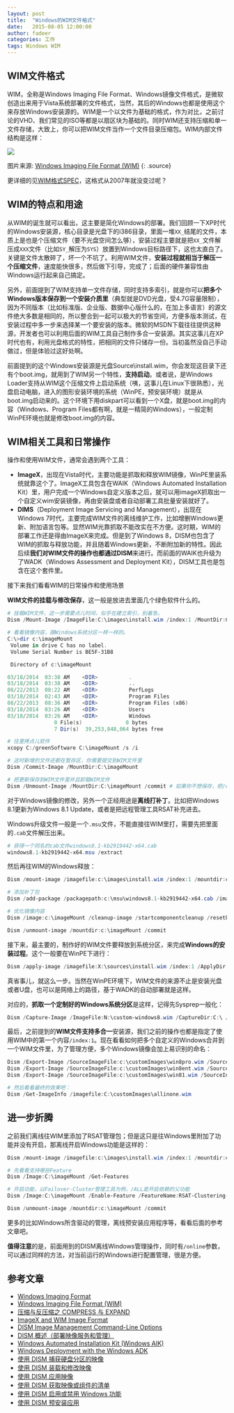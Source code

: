 ```yaml
---
layout: post
title:  "Windows的WIM文件格式"
date:   2015-08-05 12:00:00
author: fadeer
categories: 工作
tags: Windows WIM
---
```


WIM文件格式
----
WIM，全称是Windows Imaging File Format、Windows镜像文件格式，是微软创造出来用于Vista系统部署的文件格式，当然，其后的Windows也都是使用这个来存放Windows安装源的。WIM是一个以文件为基础的格式，作为对比，之前讨论的VHD、我们常见的ISO等都是以扇区块为基础的。同时WIM还支持压缩和单一文件存储，大致上，你可以把WIM文件当作一个文件目录压缩包。WIM内部文件结构是这样：

![][pic1]

图片来源: [Windows Imaging File Format (WIM)][source1]
{: .source}

更详细的见[WIM格式SPEC][wimspec]，这格式从2007年就没变过呢？

WIM的特点和用途
----
从WIM的诞生就可以看出，这主要是简化Windows的部署。我们回顾一下XP时代的Windows安装源，核心目录是光盘下的i386目录，里面一堆`XX_`结尾的文件，本质上是也是个压缩文件（要不光盘空间怎么够），安装过程主要就是把`XX_`文件解压成`XXX`文件（比如`SY_`解压为`SYS`）放置到Windows目标路径下，这也太直白了。关键是文件太散碎了，坏一个不坑了。利用WIM文件，**安装过程就相当于解压一个压缩文件**，速度能快很多，然后做下引导，完成了；后面的硬件兼容性由Windows运行起来自己搞定。

另外，前面提到了WIM支持单一文件存储，同时支持多索引，就是你可以**把多个Windows版本保存到一个安装介质里**（典型就是DVD光盘，受4.7G容量限制），因为不同版本（比如标准版、企业版、数据中心版什么的，在加上多语言）的源文件绝大多数是相同的，所以整合到一起可以极大的节省空间，方便多版本测试，在安装过程中多一步来选择某一个要安装的版本。微软的MSDN下载往往提供这种源，开发者也可以利用后面的WIM工具自己制作多合一安装源。其实这事儿在XP时代也有，利用光盘格式的特性，把相同的文件只储存一份。当初虽然没自己手动做过，但是体验过这好处啊。

前面提到的这个Windows安装源是光盘Source\install.wim，你会发现这目录下还有个boot.img，就用到了WIM另一个特性，**支持启动**。或者说，是Windows Loader支持从WIM这个压缩文件上启动系统（咦，这事儿在Linux下很熟悉），光盘启动电脑，进入的图形安装环境的系统（WinPE，预安装环境）就是从boot.img启动来的。这个环境下用diskpart可以看到一个X盘，就是boot.img的内容（Windows、Program Files都有啊，就是一精简的Windows），一般定制WinPE环境也就是修改boot.img的内容。

WIM相关工具和日常操作
----
<!--preview-end-->
操作和使用WIM文件，通常会遇到两个工具：

* **ImageX**，出现在Vista时代，主要功能是抓取和释放WIM镜像，WinPE里装系统就靠这个了。ImageX工具包含在WAIK（Windows Automated Installation Kit）里，用户完成一个Windows自定义版本之后，就可以用imageX抓取出一个自定义wim安装镜像，再由安装盘或者自动部署工具批量安装就好了。
* **DIMS**（Deployment Image Servicing and Management），出现在Windows 7时代，主要完成WIM文件的离线维护工作，比如增删Windows更新、附加语言包等。显然WIM光靠抓取不能改实在不方便。这时期，WIM的部署工作还是得由ImageX来完成。但是到了Windows 8，DISM也包含了WIM的抓取与释放功能，并且随着Windows更新，不断附加新的特性。因此后续**我们对WIM文件的操作也都通过DISM**来进行。而前面的WAIK也升级为了WADK（Windows Assessment and Deployment Kit），DISM工具也是包含在这个套件里。

接下来我们看看WIM的日常操作和使用场景

**WIM文件的挂载与修改保存**，这一般是放进去里面几个绿色软件什么的。

~~~ powershell
# 挂载WIM文件，这一步需要点儿时间，似乎在建立索引，别着急。
Dism /Mount-Image /ImageFile:C:\images\install.wim /index:1 /MountDir:C:\imageMount # 如果你光想看看，也可以加上只读参数/ReadOnly

# 看看镜像内容，跟Windows系统分区一样一样的。
C:\>dir c:\imageMount
 Volume in drive C has no label.
 Volume Serial Number is BE5F-31B8

 Directory of c:\imageMount

03/18/2014  03:38 AM    <DIR>          .
03/18/2014  03:38 AM    <DIR>          ..
08/22/2013  08:22 AM    <DIR>          PerfLogs
03/18/2014  02:43 AM    <DIR>          Program Files
08/22/2013  08:36 AM    <DIR>          Program Files (x86)
03/18/2014  03:26 AM    <DIR>          Users
03/18/2014  03:26 AM    <DIR>          Windows
               0 File(s)              0 bytes
               7 Dir(s)  39,253,848,064 bytes free

# 往里拷点儿软件
xcopy C:/greenSoftware C:\imageMount /s /i

# 这时新增的文件还都在暂存区，你需要提交到WIM文件里
Dism /Commit-Image /MountDir:C:\imageMount

# 把更新保存到WIM文件里并且卸载WIM文件
Dism /Unmount-Image /MountDir:C:\imageMount /commit # 如果你不想保存，把/commit换成/discard 
~~~

对于Windows镜像的修改，另外一个正经用途是**离线打补丁**。比如把Windows 8.1更新为Windows 8.1 Update，或者是把远程管理工具RSAT补充进去。

Windows升级文件一般是一个`.msu`文件，不能直接往WIM里打，需要先把里面的`.cab`文件解压出来。

~~~ powershell
# 获得一个同名的cab文件windows8.1-kb2919442-x64.cab
windows8.1-kb2919442-x64.msu /extract
~~~

然后再往WIM的Windows释放：

~~~ powershell
Dism /mount-image /imagefile:c:\images\install.wim /index:1 /mountdir:c:\imageMount

# 添加补丁包
Dism /add-package /packagepath:c:\msu\windows8.1-kb2919442-x64.cab /image:c:\imageMount /logpath:dism.log

# 优化镜像内容
Dism /image:c:\imageMount /cleanup-image /startcomponentcleanup /resetbase

Dism /unmount-image /mountdir:c:\imageMount /commit
~~~

接下来，最主要的，制作好的WIM文件要释放到系统分区，来完成**Windows的安装过程**。这个一般要在WinPE下进行：

~~~ powershell
Dism /apply-image /imagefile:X:\sources\install.wim /index:1 /ApplyDir:C:\
~~~
真省事儿，就这么一步。当然在WinPE环境下，WIM文件的来源不止是安装光盘或者U盘，也可以是网络上的路径，基于WADK的自动部署就是这样。

对应的，**抓取一个定制好的Windows系统分区**是这样，记得先Sysprep一般化：

~~~ powershell
Dism /Capture-Image /ImageFile:N:\custom-windows8.wim /CaptureDir:C:\ /Name:"Customized Windows 8"
~~~

最后，之前提到的**WIM文件支持多合一**安装源，我们之前的操作也都是指定了使用WIM中的第一个内容`/index:1`。现在看看如何把多个自定义的Windows合并到一个WIM文件里，为了管理方便，多个Windows镜像会加上易识别的命名：

~~~ powershell
Dism /Export-Image /SourceImageFile:c:\customImages\win8pro.wim /SourceIndex:1 /DestinationImageFile:c:\customImages\allinone.wim /DestinationName:"Windows 8 Professional"
Dism /Export-Image /SourceImageFile:c:\customImages\win8ent.wim /SourceIndex:1 /DestinationImageFile:c:\customImages\allinone.wim /DestinationName:"Windows 8 Enterprise"
Dism /Export-Image /SourceImageFile:c:\customImages\win81.wim /SourceIndex:1 /DestinationImageFile:c:\customImages\allinone.wim /DestinationName:"Windows 8.1"

# 然后看看最终的效果吧：
Dism /Get-ImageInfo /imagefile:C:\customImages\allinone.wim
~~~

进一步折腾
----
之前我们离线往WIM里添加了RSAT管理包；但是这只是往Windows里附加了功能并没有开启，那离线开启Windows功能是这样的：

~~~ powershell
Dism /mount-image /imagefile:c:\images\install.wim /index:1 /mountdir:c:\imageMount

# 先看看支持哪些Feature
Dism /Image:C:\imageMount /Get-Features

# 开启功能，以Failover-Cluster管理工具为例，/ALL是开启依赖的父功能
Dism /Image:C:\imageMount /Enable-Feature /FeatureName:RSAT-Clustering-Mgmt /All

Dism /unmount-image /mountdir:c:\imageMount /commit
~~~

更多的比如Windows所含驱动的管理，离线预安装应用程序等，看看后面的参考文章吧。

**值得注意**的是，前面用到的DISM离线Windows管理操作，同时有`/online`参数，可以通过同样的方法，对当前运行的Windows进行配置管理，很是方便。

参考文章
----
* [Windows Imaging Format](https://en.wikipedia.org/wiki/Windows_Imaging_Format)
* [Windows Imaging File Format (WIM)](https://technet.microsoft.com/en-us/library/dd799284(v=ws.10).aspx)
* [压缩与反压缩之 COMPRESS 与 EXPAND](http://blogs.itecn.net/blogs/alexis/archive/2008/10/15/COMPRESS-and-EXPAND.aspx)
* [ImageX and WIM Image Format](https://technet.microsoft.com/en-us/library/cc507842.aspx)
* [DISM Image Management Command-Line Options](https://technet.microsoft.com/en-us/library/hh825258.aspx)
* [DISM 概述（部署映像服务和管理）](https://technet.microsoft.com/zh-cn/library/hh825236.aspx)
* [Windows Automated Installation Kit (Windows AIK)](https://technet.microsoft.com/en-us/library/cc748933(v=ws.10).aspx)
* [Windows Deployment with the Windows ADK](https://technet.microsoft.com/en-us/library/hh824947.aspx)
* [使用 DISM 捕获硬盘分区的映像](https://technet.microsoft.com/zh-cn/library/hh825072.aspx)
* [使用 DISM 装载和修改映像](https://technet.microsoft.com/zh-cn/library/hh824814.aspx)
* [使用 DISM 应用映像](https://technet.microsoft.com/zh-cn/library/hh824910.aspx)
* [使用 DISM 获取映像或组件的清单](https://technet.microsoft.com/zh-cn/library/hh825042.aspx)
* [使用 DISM 启用或禁用 Windows 功能](https://technet.microsoft.com/zh-cn/library/hh824822.aspx)
* [使用 DISM 预安装应用](https://technet.microsoft.com/zh-cn/library/dn387084.aspx)

[wimspec]: http://www.microsoft.com/en-us/download/details.aspx?id=13096
[source1]: https://technet.microsoft.com/en-us/library/dd799284(v=ws.10).aspx
[pic1]: http://7xkxri.com1.z0.glb.clouddn.com/wimfile-1.gif
